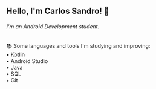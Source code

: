 ## Hello, I'm Carlos Sandro! 👋

###### I'm an Android Development student.

📚 Some languages and tools I'm studying and improving: <br />
• Kotlin <br />
• Android Studio <br />
• Java <br />
• SQL <br />
• Git <br />
